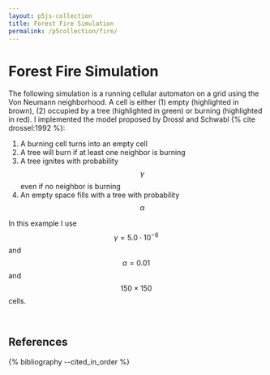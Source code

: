 ```yaml
---
layout: p5js-collection
title: Forest Fire Simulation
permalink: /p5collection/fire/
---
```


# Forest Fire Simulation

The following simulation is a running cellular automaton on a grid using the Von Neumann neighborhood.
A cell is either (1) empty (highlighted in brown), (2) occupied by a tree (highlighted in green) or burning (highlighted in red).
I implemented the model proposed by Drossl and Schwabl {% cite drossel:1992 %}:

1. A burning cell turns into an empty cell
2. A tree will burn if at least one neighbor is burning
3. A tree ignites with probability $$\gamma$$ even if no neighbor is burning
4. An empty space fills with a tree with probability $$\alpha$$

In this example I use $$\gamma = 5.0 \cdot 10^{-6}$$ and $$\alpha = 0.01$$ and $$150 \times 150$$ cells.

<div id = "p5-fire" style="background-color: #fdfdfd; justify-content: center; display: flex;"></div>
<br>

## References

{% bibliography --cited_in_order %}